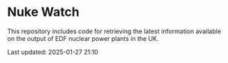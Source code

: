 # Nuke Watch

This repository includes code for retrieving the latest information available on the output of EDF nuclear power plants in the UK.

Last updated: 2025-01-27 21:10